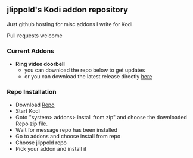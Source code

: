 ## jlippold's Kodi addon repository

Just github hosting for misc addons I write for Kodi.

Pull requests welcome

### Current Addons

 - **Ring video doorbell**
   - you can download the repo below to get updates
   - or you can download the latest release directly [here](https://github.com/jlippold/repository.jlippold/releases/)

### Repo Installation

 - Download [Repo](https://github.com/jlippold/repository.jlippold/releases/download/Repo/repository.jlippold-1.0.0.zip)
 - Start Kodi
 - Goto "system> addons> install from zip" and choose the downloaded Repo zip file.
 - Wait for message repo has been installed
 - Go to addons and choose install from repo 
 - Choose jlippold repo 
 - Pick your addon and install it



